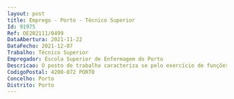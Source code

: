 ```yaml
--- 
layout: post
title: Emprego - Porto - Técnico Superior
Id: 91975
Ref: OE202111/0499
DataAbertura: 2021-11-22
DataFecho: 2021-12-07
Trabalho: Técnico Superior
Empregador: Escola Superior de Enfermagem do Porto
Descricao: O posto de trabalho caracteriza se pelo exercício de funções na carreira geral de técnico superior, tal como descrito no anexo referido no n.º 2 do artigo 88.º e do mapa anexo à LTFP, integrado no núcleo de Sistemas de Informação do Serviço de Sistemas de Informação e Gestão Académica, competindo lhe, entre outras funções do serviço, designadamente executar as seguintes funções específicas a)	Apoiar o utilizador nas áreas audiovisual, multimédia e de tecnologias de informação b)	Triagem, diagnóstico e resolução de problemas  c)	Gerir e manter os recursos de som, vídeo, multimédia e informática, incluindo suas infraestruturas e espaços d)	Assegurar o inventário e gestão dos recursos existentes, bem como gerir o aluguer de equipamentos e)	Assegurar o apoio técnico e logístico a eventos e atividades da ESEP f)	Criar, gerir e editar conteúdos audiovisuais e educativos g)	Produzir conteúdos através da captação e edição de som, imagem e vídeo, bem como utilização de conteúdos pré existentes h)	Conceber, desenvolver e programar conteúdos de design multimédia e web i)	Organizar e manter um arquivo multimédia do serviço j)	Operar e gerir hardware e software de videoconferência, webconference e livestreaming k)	Realizar e assegurar a transmissão de conteúdos em livestreaming l)	Realizar pesquisas de mercado e proposta de aquisição de hardware e software e tecnologias nas áreas audiovisual e multimédia m)	Propor e implementar soluções inovadoras nas áreas de audiovisual e multimédia n)	Conceber e assegurar ações de formação nas áreas do audiovisual e multimédia o)	Cooperar com a área de tecnologias de informação p)	Elaborar manuais de utilização q)	Exercer as demais funções ou tarefas que lhe forem atribuídas no âmbito do serviço.
CodigoPostal: 4200-072 PORTO
Concelho: Porto
Distrito: Porto
--- 
```

